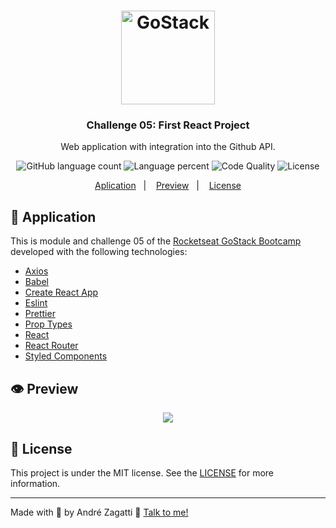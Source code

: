 <h1 align="center">
    <img alt="GoStack" src="https://res.cloudinary.com/zagatti/image/upload/v1583287835/readme/logo-gostack_u0ur8n.png" width="150px" />
</h1>

<h3 align="center">
  Challenge 05: First React Project
</h3>

<p align="center">Web application with integration into the Github API.</blockquote>

<p align="center">
  <img alt="GitHub language count" src="https://img.shields.io/github/languages/count/azagatti/challenge05-gostack10?color=FFD300&style=plastic">

<img alt="Language percent" src="https://img.shields.io/github/languages/top/azagatti/challenge05-gostack10?color=FFD300&style=plastic">

  <img alt="Code Quality" src="https://img.shields.io/codacy/grade/d10f14e7c75f427d9f5cbc7932c88ad8?style=plastic">

  <img alt="License" src="https://img.shields.io/github/license/AZagatti/challenge05-gostack10?style=plastic">
</p>

<p align="center">
  <a href="#rocket-application">Aplication</a>&nbsp;&nbsp;&nbsp;|&nbsp;&nbsp;&nbsp;
  <a href="#-preview">Preview</a>&nbsp;&nbsp;&nbsp;|&nbsp;&nbsp;&nbsp;
  <a href="#-license">License</a>
</p>

## :rocket: Application

This is module and challenge 05 of the [Rocketseat GoStack Bootcamp](https://rocketseat.com.br/bootcamp) developed with the following technologies:

*   [Axios](https://github.com/axios/axios)
*   [Babel](https://babeljs.io/)
*   [Create React App](https://github.com/facebook/create-react-app)
*   [Eslint](https://eslint.org/)
*   [Prettier](https://prettier.io/)
*   [Prop Types](https://www.npmjs.com/package/prop-types)
*   [React](https://reactjs.org/)
*   [React Router](https://reacttraining.com/react-router/web/guides/quick-start)
*   [Styled Components](https://styled-components.com/)

## 👁 Preview

<div align="center">

![](https://res.cloudinary.com/zagatti/image/upload/v1583547102/readme/readme-challenge05_i0jxdw.gif)

</div>

## 📝 License

This project is under the MIT license. See the [LICENSE](LICENSE.md) for more information.

---

Made with 💟 by André Zagatti 👋 [Talk to me!](https://www.linkedin.com/in/andr%C3%A9-luis-zagatti-adorna/)
